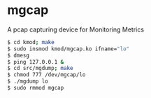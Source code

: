 # mgcap
A pcap capturing device for Monitoring Metrics

```bash
$ cd kmod; make
$ sudo insmod kmod/mgcap.ko ifname="lo"
$ dmesg
$ ping 127.0.0.1 &
$ cd src/mgdump; make
$ chmod 777 /dev/mgcap/lo
$ ./mgdump lo 
$ sudo rmmod mgcap
```
